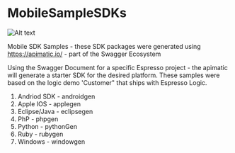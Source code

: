 MobileSampleSDKs
================
![Alt text](./master/sdklogos.PNG?raw=true "Mobile SDK")

Mobile SDK Samples - these SDK packages were generated using https://apimatic.io/ - part of the Swagger Ecosystem

Using the Swagger Document for a specific Espresso project - the apimatic will generate a starter SDK for the desired platform. These samples were based on the logic demo 'Customer" that ships with Espresso Logic.

1. Andriod SDK - androidgen	
2. Apple IOS - applegen	
3. Eclipse/Java - eclipsegen	
4. PhP - phpgen	
5. Python - pythonGen	
6. Ruby - rubygen	
7. Windows - windowgen	
